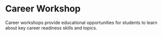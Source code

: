# Career Workshop

Career workshops provide educational opportunities for students to learn about key career readiness skills and topics.
